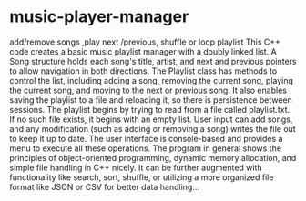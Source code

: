 # music-player-manager
add/remove songs ,play next /previous, shuffle or loop playlist
This C++ code creates a basic music playlist manager with a doubly linked list. A Song structure holds each song's title, artist, and next and previous pointers to allow navigation in both directions. The Playlist class has methods to control the list, including adding a song, removing the current song, playing the current song, and moving to the next or previous song. It also enables saving the playlist to a file and reloading it, so there is persistence between sessions. The playlist begins by trying to read from a file called playlist.txt. If no such file exists, it begins with an empty list. User input can add songs, and any modification (such as adding or removing a song) writes the file out to keep it up to date. The user interface is console-based and provides a menu to execute all these operations. The program in general shows the principles of object-oriented programming, dynamic memory allocation, and simple file handling in C++ nicely. It can be further augmented with functionality like search, sort, shuffle, or utilizing a more organized file format like JSON or CSV for better data handling...

